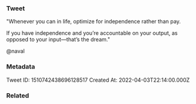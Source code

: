 ### Tweet
"Whenever you can in life, optimize for independence rather than pay.

If you have independence and you’re accountable on your output, as opposed to your input—that’s the dream."

@naval

### Metadata
Tweet ID: 1510742438696128517
Created At: 2022-04-03T22:14:00.000Z

### Related

